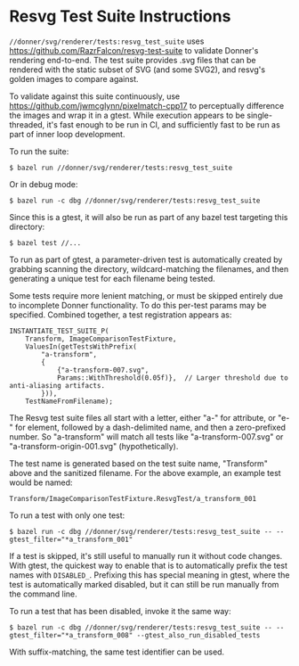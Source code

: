 # Resvg Test Suite Instructions

`//donner/svg/renderer/tests:resvg_test_suite` uses https://github.com/RazrFalcon/resvg-test-suite
to validate Donner's rendering end-to-end. The test suite provides .svg files that can be rendered
with the static subset of SVG (and some SVG2), and resvg's golden images to compare against.

To validate against this suite continuously, use https://github.com/jwmcglynn/pixelmatch-cpp17 to
perceptually difference the images and wrap it in a gtest. While execution appears to be
single-threaded, it's fast enough to be run in CI, and sufficiently fast to be run as part of inner
loop development.

To run the suite:

    $ bazel run //donner/svg/renderer/tests:resvg_test_suite

Or in debug mode:

    $ bazel run -c dbg //donner/svg/renderer/tests:resvg_test_suite

Since this is a gtest, it will also be run as part of any bazel test targeting this directory:

    $ bazel test //...

To run as part of gtest, a parameter-driven test is automatically created by grabbing scanning the
directory, wildcard-matching the filenames, and then generating a unique test for each filename
being tested.

Some tests require more lenient matching, or must be skipped entirely due to incomplete Donner
functionality.  To do this per-test params may be specified.  Combined together, a test
registration appears as:

    INSTANTIATE_TEST_SUITE_P(
        Transform, ImageComparisonTestFixture,
        ValuesIn(getTestsWithPrefix(
            "a-transform",
            {
                {"a-transform-007.svg",
                Params::WithThreshold(0.05f)},  // Larger threshold due to anti-aliasing artifacts.
            })),
        TestNameFromFilename);

The Resvg test suite files all start with a letter, either "a-" for attribute, or "e-" for element,
followed by a dash-delimited name, and then a zero-prefixed number.  So "a-transform" will match
all tests like "a-transform-007.svg" or "a-transform-origin-001.svg" (hypothetically).

The test name is generated based on the test suite name, "Transform" above and the sanitized
filename.  For the above example, an example test would be named:

    Transform/ImageComparisonTestFixture.ResvgTest/a_transform_001

To run a test with only one test:

    $ bazel run -c dbg //donner/svg/renderer/tests:resvg_test_suite -- --gtest_filter="*a_transform_001"

If a test is skipped, it's still useful to manually run it without code changes. With gtest, the
quickest way to enable that is to automatically prefix the test names with `DISABLED_`. Prefixing
this has special meaning in gtest, where the test is automatically marked disabled, but it can
still be run manually from the command line.

To run a test that has been disabled, invoke it the same way:

    $ bazel run -c dbg //donner/svg/renderer/tests:resvg_test_suite -- --gtest_filter="*a_transform_008" --gtest_also_run_disabled_tests

With suffix-matching, the same test identifier can be used.
